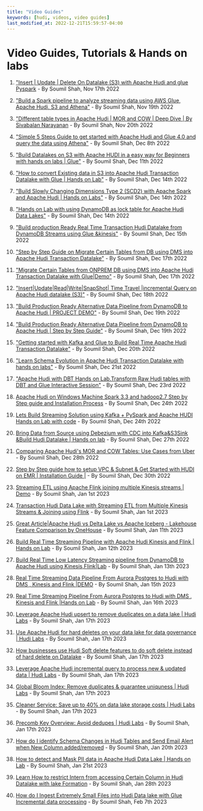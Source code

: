 ```yaml
---
title: "Video Guides"
keywords: [hudi, videos, video guides]
last_modified_at: 2022-12-21T15:59:57-04:00
---
```

# Video Guides, Tutorials & Hands on labs

1. ["Insert | Update | Delete On Datalake (S3) with Apache Hudi and glue Pyspark](https://youtu.be/94DPKkzDm-8) -  By
   Soumil Shah, Nov 17th 2022

2. ["Build a Spark pipeline to analyze streaming data using AWS Glue, Apache Hudi, S3 and Athena"](https://youtu.be/uJI6B4MPmoM) -  By
   Soumil Shah, Nov 19th 2022

3. ["Different table types in Apache Hudi | MOR and COW | Deep Dive | By Sivabalan Narayanan](https://youtu.be/vyEvlt57L-s) -  By
   Soumil Shah, Nov 20th 2022

4. ["Simple 5 Steps Guide to get started with Apache Hudi and Glue 4.0 and query the data using Athena"](https://youtu.be/z9rFyNOE82o) -  By
   Soumil Shah, Dec 8th 2022

5. ["Build Datalakes on S3 with Apache HUDI in a easy way for Beginners with hands on labs | Glue"](https://youtu.be/5zF4jc_3rFs) -  By
   Soumil Shah, Dec 11th 2022

6. ["How to convert Existing data in S3 into Apache Hudi Transaction Datalake with Glue | Hands on Lab"](https://youtu.be/HKfg3l2tywg) -  By
   Soumil Shah, Dec 14th 2022

7. ["Build Slowly Changing Dimensions Type 2 (SCD2) with Apache Spark and Apache Hudi | Hands on Labs"](https://youtu.be/V2LqEvEeU_8) -  By
   Soumil Shah, Dec 14th 2022

8. ["Hands on Lab with using DynamoDB as lock table for Apache Hudi Data Lakes"](https://youtu.be/JP0orl9_0yQ) -  By
   Soumil Shah, Dec 14th 2022

9. ["Build production Ready Real Time Transaction Hudi Datalake from DynamoDB Streams using Glue &kinesis"](https://youtu.be/cWmRZ9WOZB8) -  By
   Soumil Shah, Dec 15th 2022

10. ["Step by Step Guide on Migrate Certain Tables from DB using DMS into Apache Hudi Transaction Datalake"](https://youtu.be/eayMmQHq-e0) -  By
    Soumil Shah, Dec 17th 2022

11. ["Migrate Certain Tables from ONPREM DB using DMS into Apache Hudi Transaction Datalake with Glue|Demo"](https://youtu.be/NHPLykRmvfA) -  By 
    Soumil Shah, Dec 17th 2022

12. ["Insert|Update|Read|Write|SnapShot| Time Travel |incremental Query on Apache Hudi datalake (S3)"](https://youtu.be/hK1G7CPBL2M) -  By
    Soumil Shah, Dec 18th 2022

13. ["Build Production Ready Alternative Data Pipeline from DynamoDB to Apache Hudi | PROJECT DEMO"](https://youtu.be/4r5qRdc71cQ) -  By
    Soumil Shah, Dec 19th 2022

14. ["Build Production Ready Alternative Data Pipeline from DynamoDB to Apache Hudi | Step by Step Guide"](https://youtu.be/7HdpCag18ck) -  By
    Soumil Shah, Dec 19th 2022

15. ["Getting started with Kafka and Glue to Build Real Time Apache Hudi Transaction Datalake"](https://youtu.be/pE23hadqX58) -  By
    Soumil Shah, Dec 20th 2022

16. ["Learn Schema Evolution in Apache Hudi Transaction Datalake with hands on labs"](https://youtu.be/s1_-zl3sfLE) -  By
    Soumil Shah, Dec 21st 2022

17. ["Apache Hudi with DBT Hands on Lab.Transform Raw Hudi tables with DBT and Glue Interactive Session"](https://youtu.be/DH3LEaPG6ss) - By
    Soumil Shah, Dec 23rd 2022

18. [Apache Hudi on Windows Machine Spark 3.3 and hadoop2.7 Step by Step guide and Installation Process](https://youtu.be/0Quqj3DLC2w) - By
    Soumil Shah, Dec 24th 2022

19. [Lets Build Streaming Solution using Kafka + PySpark and Apache HUDI Hands on Lab with code](https://youtu.be/2V97h78RhAw) - By
    Soumil Shah, Dec 24th 2022

20. [Bring Data from Source using Debezium with CDC into Kafka&S3Sink &Build Hudi Datalake | Hands on lab](https://youtu.be/E9D3sgVA6YA) - By
    Soumil Shah, Dec 27th 2022

21. [Comparing Apache Hudi's MOR and COW Tables: Use Cases from Uber](https://youtu.be/BiTXyzFNHlA) - By
    Soumil Shah, Dec 28th 2022

22. [Step by Step guide how to setup VPC & Subnet & Get Started with HUDI on EMR | Installation Guide |](https://youtu.be/-e1-Zsk17Ss) - By
    Soumil Shah, Dec 30th 2022 

23. [Streaming ETL using Apache Flink joining multiple Kinesis streams | Demo](https://youtu.be/_-YrHCQ0P1s) - By
    Soumil Shah, Jan 1st 2023 

24. [Transaction Hudi Data Lake with Streaming ETL from Multiple Kinesis Streams & Joining using Flink](https://youtu.be/hm2LKBCGTcU) - By
    Soumil Shah, Jan 1st 2023

25. [Great Article|Apache Hudi vs Delta Lake vs Apache Iceberg - Lakehouse Feature Comparison by OneHouse](https://youtu.be/5LMUAGH-I0I) - By
    Soumil Shah, Jan 11th 2023

26. [Build Real Time Streaming Pipeline with Apache Hudi Kinesis and Flink | Hands on Lab](https://youtu.be/8XS8egfrS_o) - By
    Soumil Shah, Jan 12th 2023

27. [Build Real Time Low Latency Streaming pipeline from DynamoDB to Apache Hudi using Kinesis,Flink|Lab](https://youtu.be/571RlIqDN58) - By
    Soumil Shah, Jan 13th 2023

28. [Real Time Streaming Data Pipeline From Aurora Postgres to Hudi with DMS , Kinesis and Flink |DEMO](https://youtu.be/ozRsX08cC98) - By
    Soumil Shah, Jan 15th 2023

29. [Real Time Streaming Pipeline From Aurora Postgres to Hudi with DMS , Kinesis and Flink |Hands on Lab](https://youtu.be/9LRakhpMrcQ) - By
    Soumil Shah, Jan 16th 2023

30. [Leverage Apache Hudi upsert to remove duplicates on a data lake | Hudi Labs](https://youtu.be/0qrcn-JjJps) - By
    Soumil Shah, Jan 17th 2023

31. [Use Apache Hudi for hard deletes on your data lake for data governance | Hudi Labs](https://youtu.be/n0s4MDaV9HM) - By
    Soumil Shah, Jan 17th 2023

32. [How businesses use Hudi Soft delete features to do soft delete instead of hard delete on Datalake](https://youtu.be/E7HlgPHxTtI) - By
    Soumil Shah, Jan 17th 2023

33. [Leverage Apache Hudi incremental query to process new & updated data | Hudi Labs](https://youtu.be/4eevYkBClQ4) - By 
    Soumil Shah, Jan 17th 2023

34. [Global Bloom Index: Remove duplicates & guarantee uniquness | Hudi Labs](https://youtu.be/XlRvMFJ7g9c) - By
    Soumil Shah, Jan 17th 2023

35. [Cleaner Service: Save up to 40% on data lake storage costs | Hudi Labs](https://youtu.be/mUvRhJDoO3w) - By
    Soumil Shah, Jan 17th 2023

36. [Precomb Key Overview: Avoid dedupes | Hudi Labs](https://youtu.be/HfEvEf2s4Hk) - By Soumil Shah, Jan 17th 2023

37. [How do I identify Schema Changes in Hudi Tables and Send Email Alert when New Column added/removed](https://www.youtube.com/watch?v=_i5G4ojpwlk) - By Soumil Shah, Jan 20th 2023

38. [How to detect and Mask PII data in Apache Hudi Data Lake | Hands on Lab](https://www.youtube.com/watch?v=l4RG9CP5LTM) - By Soumil Shah, Jan 21st 2023

39. [Learn How to restrict Intern from accessing Certain Column in Hudi Datalake with lake Formation](https://www.youtube.com/watch?v=yPmdCdPT8jo) - By Soumil Shah, Jan 28th 2023

40. [How do I Ingest Extremely Small Files into Hudi Data lake with Glue Incremental data processing](https://www.youtube.com/watch?v=BvoLVeidd-0) - By Soumil Shah, Feb 7th 2023
